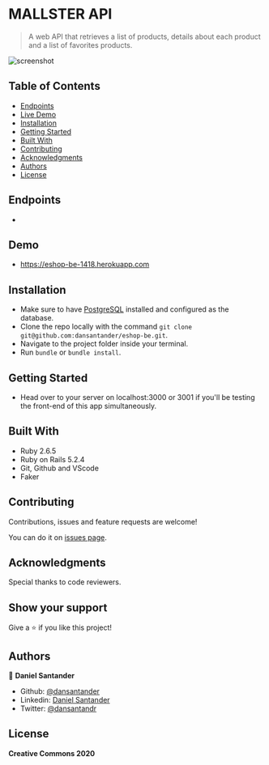 # MALLSTER API
>  A web API that retrieves a list of products, details about each product and a list of favorites products.

![screenshot](trax.jpg)

## Table of Contents

* [Endpoints](#features)
* [Live Demo](#demo)
* [Installation](#installation)
* [Getting Started](#getting-started)
* [Built With](#built-with)
* [Contributing](#contributing)
* [Acknowledgments](#acknowledgments)
* [Authors](#author)
* [License](#license)

## Endpoints

  - 

## Demo

  - https://eshop-be-1418.herokuapp.com

## Installation

  - Make sure to have [PostgreSQL](https://www.postgresql.org/) installed and configured as the database.
  - Clone the repo locally with the command `git clone git@github.com:dansantander/eshop-be.git`.
  - Navigate to the project folder inside your terminal.
  - Run `bundle` or `bundle install`.

## Getting Started

  - Head over to your server on localhost:3000 or 3001 if you'll be testing the front-end of this app simultaneously.

## Built With

  - Ruby 2.6.5 <br>
  - Ruby on Rails 5.2.4 <br>
  - Git, Github and VScode <br>
  - Faker <br>

## Contributing

Contributions, issues and feature requests are welcome!

You can do it on [issues page](issues/).

## Acknowledgments

Special thanks to code reviewers.

## Show your support

Give a ⭐️ if you like this project!

## Authors

👤 **Daniel Santander**

- Github: [@dansantander](https://github.com/dansantander)
- Linkedin: [Daniel Santander](https://www.linkedin.com/in/daniel-santander)
- Twitter: [@dansantandr](https://twitter.com/dansantandr)

## License

<strong>Creative Commons 2020</strong>